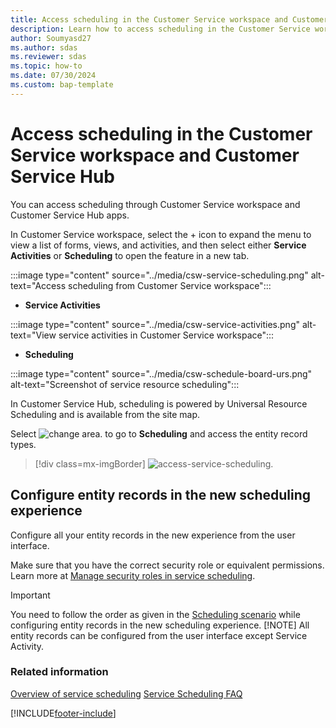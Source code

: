 ```yaml
---
title: Access scheduling in the Customer Service workspace and Customer Service Hub
description: Learn how to access scheduling in the Customer Service workspace and Customer Service Hub apps.
author: Soumyasd27
ms.author: sdas
ms.reviewer: sdas
ms.topic: how-to 
ms.date: 07/30/2024
ms.custom: bap-template 
---
```


# Access scheduling in the Customer Service workspace and Customer Service Hub

You can access scheduling through Customer Service workspace and Customer Service Hub apps.

In Customer Service workspace, select the + icon to expand the menu to view a list of forms, views, and activities, and then select either **Service Activities** or **Scheduling** to open the feature in a new tab.

  :::image type="content" source="../media/csw-service-scheduling.png" alt-text="Access scheduling from Customer Service workspace":::

  - **Service Activities**
   

  :::image type="content" source="../media/csw-service-activities.png" alt-text="View service activities in Customer Service workspace":::
  - **Scheduling**

  :::image type="content" source="../media/csw-schedule-board-urs.png" alt-text="Screenshot of service resource scheduling":::

In Customer Service Hub, scheduling is powered by Universal Resource Scheduling and is available from the site map.

Select ![change area.](../media/change-area-icon.png) to go to **Scheduling** and access the entity record types.

  > [!div class=mx-imgBorder]
  > ![access-service-scheduling.](../media//access-service-scheduling-csh.png)

## Configure entity records in the new scheduling experience

Configure all your entity records in the new experience from the user interface.

Make sure that you have the correct security role or equivalent permissions. Learn more at [Manage security roles in service scheduling](manage-security-roles.md).

> [!IMPORTANT]
> You need to follow the order as given in the [Scheduling scenario](basics-service-service-scheduling.md#scheduling-scenario) while configuring entity records in the new scheduling experience.
> [!NOTE]
> All entity records can be configured from the user interface except Service Activity.

### Related information

[Overview of service scheduling](basics-service-service-scheduling.md)
[Service Scheduling FAQ](service-scheduling-faq.md) 

[!INCLUDE[footer-include](../../includes/footer-banner.md)]
